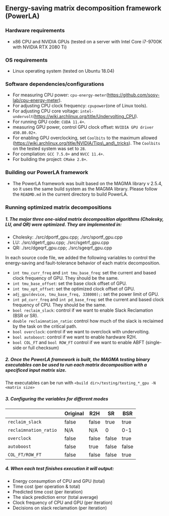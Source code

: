 ## Energy-saving matrix decomposition framework (PowerLA)
### Hardware requirements
* x86 CPU and NVIDIA GPUs (tested on a server with Intel Core i7-9700K with NVIDIA RTX 2080 Ti)

### OS requirements
* Linux operating system (tested on Ubuntu 18.04)

### Software dependencies/configurations
* For measuring CPU power: `cpu-energy-meter`(https://github.com/sosy-lab/cpu-energy-meter).
* For adjusting CPU clock frequency: `cpupower`(one of Linux tools).
* For adjusting CPU core voltage: `intel-undervolt`(https://wiki.archlinux.org/title/Undervolting_CPU).
* For running GPU code: `CUDA 11.4+`.
* measuring GPU power, control GPU clock offset: `NVIDIA GPU driver 450.80.02+`.
* For enabling GPU overclocking, set `Coolbits` to the maximum allowed (https://wiki.archlinux.org/title/NVIDIA/Tips\_and\_tricks). The `Coolbits` on the tested system was set to `28`.
* For compliation: `GCC 7.5.0+` and `NVCC 11.4+`.
* For building the project: `CMake 2.8+`.

### Building our PowerLA framework
* The PowerLA framework was built based on the MAGMA library v 2.5.4, so it uses the same build system as the MAGMA library. Please follow the `READMD.md` in the current directory to build PowerLA.

### Running optimized matrix decompositions

##### 1. The major three one-sided matrix decomposition algorithms (Cholesky, LU, and QR) were optimized. They are implemented in:

* Cholesky: ./src/dportf\_gpu.cpp; ./src/sportf\_gpu.cpp
* LU: ./src/dgetrf\_gpu.cpp; ./src/sgetrf\_gpu.cpp
* QR: ./src/dgeqrf\_gpu.cpp; ./src/sgeqrf\_gpu.cpp

In each source code file, we added the following variables to control the energy-saving and fault-tolerance behavior of each matrix decomposition.

* `int tmu_curr_freq` and `int tmu_base_freq`: set the current and based clock frequency of GPU. They should be the same.
* `int tmu_base_offset`: set the base clock offset of GPU.
* `int tmu_opt_offset`: set the optimized clock offset of GPU.
* `adj_gpu(device, tmu_base_freq, 338000);`: set the power limit of GPU.
* `int pd_curr_freq` and `int pd_base_freq`: set the current and based clock frequency of CPU. They should be the same.
* `bool reclaim_slack`: control if we want to enable Slack Reclamation (BSR or SR).
* `double reclaimnation_ratio`: control how much of the slack is reclaimed by the task on the critical path.
* `bool overclock`: control if we want to overclock with undervolting.
* `bool autoboost`: control if we want to enable hardware R2H.
* `bool COL_FT` and `bool ROW_FT` control if we want to enable ABFT (single-side or full checksum)

##### 2. Once the PowerLA framework is built, the MAGMA testing binary executables can be used to run each matrix decomposition with a specificed input matrix size.

The executables can be run with `<build dir>/testing/testing_*_gpu -N <matrix size>`

##### 3. Configuring the variables for different modes

||Original|R2H|SR|BSR|
|---|---|---|---|---|
| `reclaim_slack` |false|false|true|true|
|`reclaimnation_ratio `|N/A|N/A|0|0-1|
| `overclock` |false|false|false|true|
| `autoboost` |false|true|false|false|
| `COL_FT/ROW_FT` |false|false|false|true|

##### 4. When each test finishes execution it will output:

* Energy consumption of CPU and GPU (total)
* Time cost (per operation & total)
* Predicted time cost (per iteration)
* The slack prediction error (total average)
* Clock frequency of CPU and GPU (per iteration)
* Decisions on slack reclamation (per iteration)
